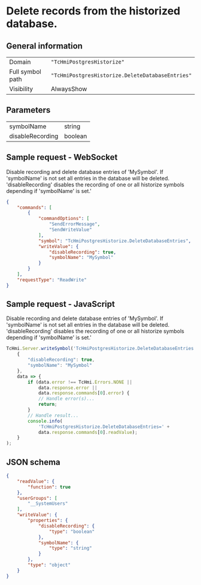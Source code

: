 # Delete records from the historized database.

## General information

|  |  |
| - | - |
| Domain | `"TcHmiPostgresHistorize"` |
| Full symbol path | `"TcHmiPostgresHistorize.DeleteDatabaseEntries"` |
| Visibility | AlwaysShow |

## Parameters

|  |  |
| - | - |
| symbolName | string |
| disableRecording | boolean |

## Sample request - WebSocket

Disable recording and delete database entries of 'MySymbol'. If 'symbolName' is not set all entries in the database will be deleted. 'disableRecording' disables the recording of one or all historize symbols depending if 'symbolName' is set.'
```json
{
    "commands": [
        {
            "commandOptions": [
                "SendErrorMessage",
                "SendWriteValue"
            ],
            "symbol": "TcHmiPostgresHistorize.DeleteDatabaseEntries",
            "writeValue": {
                "disableRecording": true,
                "symbolName": "MySymbol"
            }
        }
    ],
    "requestType": "ReadWrite"
}
```

## Sample request - JavaScript

Disable recording and delete database entries of 'MySymbol'. If 'symbolName' is not set all entries in the database will be deleted. 'disableRecording' disables the recording of one or all historize symbols depending if 'symbolName' is set.'
```javascript
TcHmi.Server.writeSymbol('TcHmiPostgresHistorize.DeleteDatabaseEntries',
    {
        "disableRecording": true,
        "symbolName": "MySymbol"
    },
    data => {
        if (data.error !== TcHmi.Errors.NONE ||
            data.response.error ||
            data.response.commands[0].error) {
            // Handle error(s)...
            return;
        }
        // Handle result...
        console.info(
            'TcHmiPostgresHistorize.DeleteDatabaseEntries=' +
            data.response.commands[0].readValue);
    }
);
```

## JSON schema

```json
{
    "readValue": {
        "function": true
    },
    "userGroups": [
        "__SystemUsers"
    ],
    "writeValue": {
        "properties": {
            "disableRecording": {
                "type": "boolean"
            },
            "symbolName": {
                "type": "string"
            }
        },
        "type": "object"
    }
}
```
